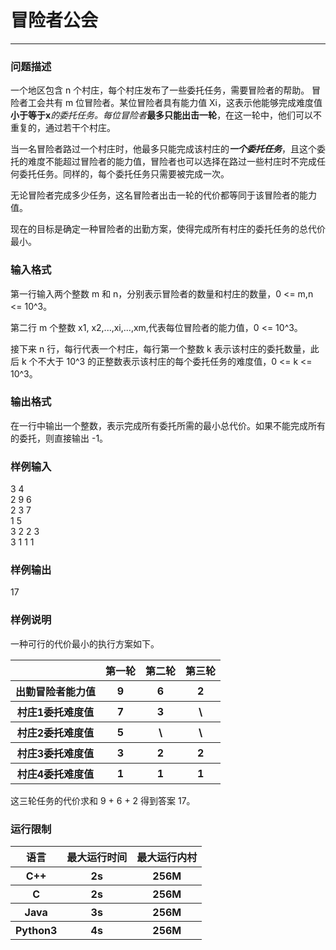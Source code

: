 # 冒险者公会
***
### 问题描述

一个地区包含 n 个村庄，每个村庄发布了一些委托任务，需要冒险者的帮助。 
冒险者工会共有 m 位冒险者。某位冒险者具有能力值 Xi，这表示他能够完成难度值 **小于等于x***的委托任务。每位冒险者***最多只能出击一轮**，在这一轮中，他们可以不重复的，通过若干个村庄。  

当一名冒险者路过一个村庄时，他最多只能完成该村庄的***一个委托任务***，且这个委托的难度不能超过冒险者的能力值，冒险者也可以选择在路过一些村庄时不完成任何委托任务。同样的，每个委托任务只需要被完成一次。  

无论冒险者完成多少任务，这名冒险者出击一轮的代价都等同于该冒险者的能力值。  

现在的目标是确定一种冒险者的出勤方案，使得完成所有村庄的委托任务的总代价最小。  

### 输入格式

第一行输入两个整数 m 和 n，分别表示冒险者的数量和村庄的数量，0 <= m,n <= 10^3。  

第二行 m 个整数 x1, x2,...,xi,...,xm,代表每位冒险者的能力值，0 <= 10^3。  

接下来 n 行，每行代表一个村庄，每行第一个整数 k 表示该村庄的委托数量，此后 k 个不大于 10^3 的正整数表示该村庄的每个委托任务的难度值，0 <= k <= 10^3。  

### 输出格式

在一行中输出一个整数，表示完成所有委托所需的最小总代价。如果不能完成所有的委托，则直接输出 -1。  

### 样例输入

3 4  
2 9 6  
2 3 7  
1 5  
3 2 2 3  
3 1 1 1  

### 样例输出

17  

### 样例说明

一种可行的代价最小的执行方案如下。  

<table>
  <tr>
    <th> </th>
    <th>第一轮</th>
    <th>第二轮</th>
    <th>第三轮</th>
  </tr>
  <tr>
    <th>出勤冒险者能力值</th>
    <th>9</th>
    <th>6</th>
    <th>2</th>
  </tr>
  <tr>
    <th>村庄1委托难度值</th>
    <th>7</th>
    <th>3</th>
    <th>\</th>
  </tr>
  <tr>
    <th>村庄2委托难度值</th>
    <th>5</th>
    <th>\</th>
    <th>\</th>
  </tr>
  <tr>
    <th>村庄3委托难度值</th>
    <th>3</th>
    <th>2</th>
    <th>2</th>
  </tr>
  <tr>
    <th>村庄4委托难度值</th>
    <th>1</th>
    <th>1</th>
    <th>1</th>
  </tr>
</table>

这三轮任务的代价求和 9 + 6 + 2 得到答案 17。  

### 运行限制

<table>
  <tr>
    <th>语言</th>
    <th>最大运行时间</th>
    <th>最大运行内村</th>
  </tr>
  <tr>
    <th>C++</th>
    <th>2s</th>
    <th>256M</th>
  </tr>
  <tr>
    <th>C</th>
    <th>2s</th>
    <th>256M</th>
  </tr>
  <tr>
    <th>Java</th>
    <th>3s</th>
    <th>256M</th>
  </tr>
  <tr>
    <th>Python3</th>
    <th>4s</th>
    <th>256M</th>
  </tr>
</table>
